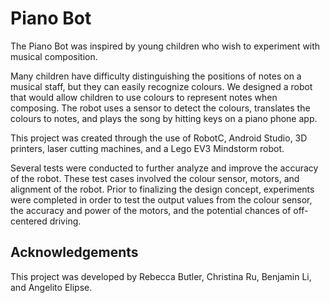 # Piano Bot
The Piano Bot was inspired by young children who wish to experiment with musical composition. 

Many children have difficulty distinguishing the positions of notes on a musical staff, but they can easily recognize colours. We designed a robot that would allow children to use colours to represent notes when composing. The robot uses a sensor to detect the colours, translates the colours to notes, and plays the song by hitting keys on a piano phone app.

This project was created through the use of RobotC, Android Studio, 3D printers, laser cutting machines, and a Lego EV3 Mindstorm robot.

Several tests were conducted to further analyze and improve the accuracy of the robot. These test cases involved the colour sensor, motors, and alignment of the robot. Prior to finalizing the design concept, experiments were completed in order to test the output values from the colour sensor, the accuracy and power of the motors, and the potential chances of off-centered driving. 

## Acknowledgements
This project was developed by Rebecca Butler, Christina Ru, Benjamin Li, and Angelito Elipse.

